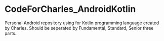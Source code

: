 # CodeForCharles_AndroidKotlin
Personal Android repository using for Kotlin programming language created by Charles.
Should be seperated by Fundamental, Standard, Senior three parts.
